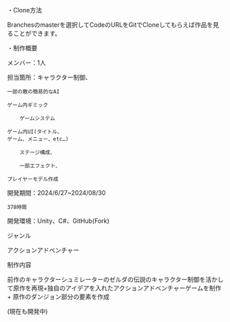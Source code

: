 ・Clone方法

Branchesのmasterを選択してCodeのURLをGitでCloneしてもらえば作品を見ることができます。

・制作概要

メンバー：1人

担当箇所：キャラクター制御、

  	一部の敵の簡易的なAI
   
   	ゲーム内ギミック
    
      	ゲームシステム
       
	ゲーム内UI(タイトル、
  	ゲーム、メニュー、etc…)
   
    	ステージ構成、
     
      	一部エフェクト、
       
	プレイヤーモデル作成
 
開発期間：2024/6/27~2024/08/30 

  	378時間
   
開発環境：Unity、C#、GitHub(Fork)

ジャンル

アクションアドベンチャー

制作内容

前作のキャラクターシュミレーターのゼルダの伝説のキャラクター制御を活かして原作を再現+独自のアイデアを入れたアクションアドベンチャーゲームを制作
+
原作のダンジョン部分の要素を作成

(現在も開発中)

